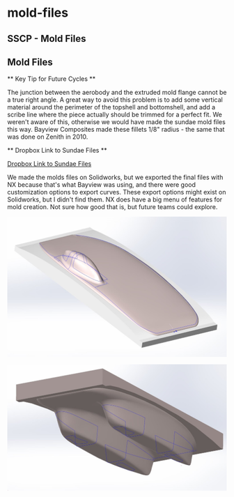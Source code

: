 # mold-files

## SSCP - Mold Files

## Mold Files

\*\* Key Tip for Future Cycles \*\*

The junction between the aerobody and the extruded mold flange cannot be a true right angle. A great way to avoid this problem is to add some vertical material around the perimeter of the topshell and bottomshell, and add a scribe line where the piece actually should be trimmed for a perfect fit. We weren't aware of this, otherwise we would have made the sundae mold files this way. Bayview Composites made these fillets 1/8" radius - the same that was done on Zenith in 2010.

\*\* Dropbox Link to Sundae Files \*\*&#x20;

[Dropbox Link to Sundae Files](https://www.dropbox.com/sh/0cvob9e1rh8z116/AAAIpdmbbs74Y6-pWN-8lbNza?dl=0)

We made the molds files on Solidworks, but we exported the final files with NX because that's what Bayview was using, and there were good customization options to export curves. These export options might exist on Solidworks, but I didn't find them. NX does have a big menu of features for mold creation. Not sure how good that is, but future teams could explore.

![](../../../../assets/image_0239b41093.jpg)

![](../../../../assets/image_2a86ec5285.jpg)
